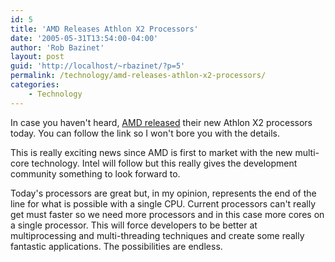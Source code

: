 ```yaml
---
id: 5
title: 'AMD Releases Athlon X2 Processors'
date: '2005-05-31T13:54:00-04:00'
author: 'Rob Bazinet'
layout: post
guid: 'http://localhost/~rbazinet/?p=5'
permalink: /technology/amd-releases-athlon-x2-processors/
categories:
    - Technology
---
```


In case you haven't heard, [AMD released](http://www.informationweek.com/story/showArticle.jhtml;jsessionid=3ZIM0BWZKO440QSNDBCCKH0CJUMEKJVN?articleID=163702141) their new Athlon X2 processors today. You can follow the link so I won't bore you with the details.

This is really exciting news since AMD is first to market with the new multi-core technology. Intel will follow but this really gives the development community something to look forward to.

Today's processors are great but, in my opinion, represents the end of the line for what is possible with a single CPU. Current processors can't really get must faster so we need more processors and in this case more cores on a single processor. This will force developers to be better at multiprocessing and multi-threading techniques and create some really fantastic applications. The possibilities are endless.